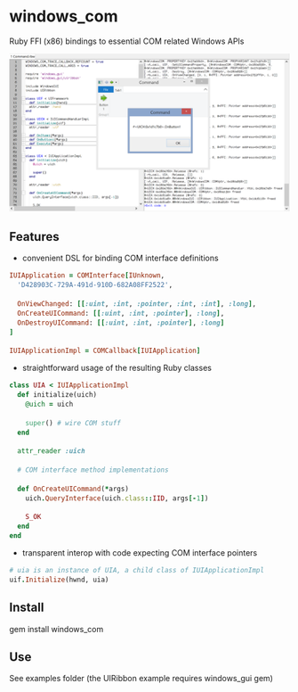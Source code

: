 # windows_com

Ruby FFI (x86) bindings to essential COM related Windows APIs

![Screenshot](./screenshot.png)

## Features

- convenient DSL for binding COM interface definitions

```ruby
IUIApplication = COMInterface[IUnknown,
  'D428903C-729A-491d-910D-682A08FF2522',

  OnViewChanged: [[:uint, :int, :pointer, :int, :int], :long],
  OnCreateUICommand: [[:uint, :int, :pointer], :long],
  OnDestroyUICommand: [[:uint, :int, :pointer], :long]
]

IUIApplicationImpl = COMCallback[IUIApplication]
```

- straightforward usage of the resulting Ruby classes

```ruby
class UIA < IUIApplicationImpl
  def initialize(uich)
    @uich = uich

    super() # wire COM stuff
  end

  attr_reader :uich

  # COM interface method implementations

  def OnCreateUICommand(*args)
    uich.QueryInterface(uich.class::IID, args[-1])

    S_OK
  end
end
```

- transparent interop with code expecting COM interface pointers

```ruby
# uia is an instance of UIA, a child class of IUIApplicationImpl
uif.Initialize(hwnd, uia)
```

## Install

gem install windows_com

## Use

See examples folder (the UIRibbon example requires windows_gui gem)
